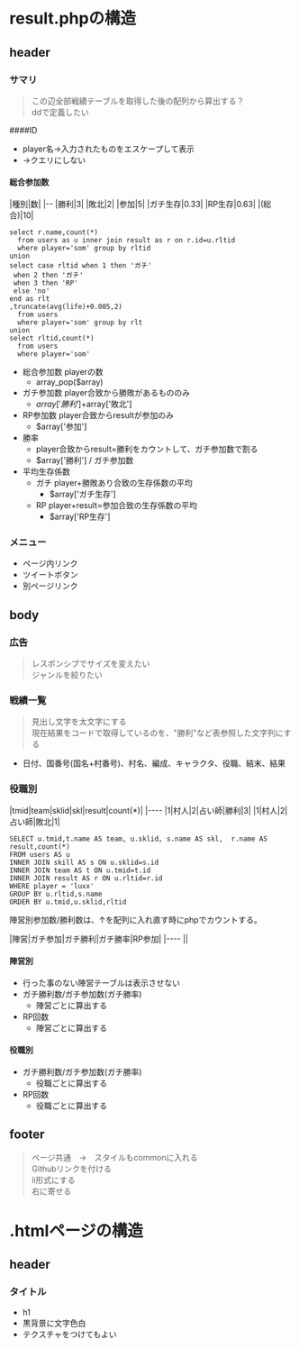 # result.phpの構造
## header
### サマリ
>この辺全部戦績テーブルを取得した後の配列から算出する？  
ddで定義したい

####ID
* player名→入力されたものをエスケープして表示
* →クエリにしない

#### 総合参加数

|種別|数|
|--
|勝利|3|
|敗北|2|
|参加|5|
|ガチ生存|0.33|
|RP生存|0.63|
|(総合)|10|

	select r.name,count(*)
	  from users as u inner join result as r on r.id=u.rltid
	  where player='som' group by rltid
	union
	select case rltid when 1 then 'ガチ'
	 when 2 then 'ガチ'
	 when 3 then 'RP'
	 else 'no'
	end as rlt
	,truncate(avg(life)+0.005,2)
	  from users
	  where player='som' group by rlt
	union
	select rltid,count(*)
	  from users
	  where player='som'

* 総合参加数 playerの数
	* array_pop($array)
* ガチ参加数 player合致から勝敗があるもののみ
	* $array['勝利']+$array['敗北']
* RP参加数 player合致からresultが参加のみ
	* $array['参加']
* 勝率
    * player合致からresult=勝利をカウントして、ガチ参加数で割る
    * $array['勝利'] / ガチ参加数
* 平均生存係数
    * ガチ player+勝敗あり合致の生存係数の平均
    	* $array['ガチ生存']
    * RP player+result=参加合致の生存係数の平均
    	* $array['RP生存']

 
### メニュー
* ページ内リンク
* ツイートボタン
* 別ページリンク

## body
### 広告
>レスポンシブでサイズを変えたい  
ジャンルを絞りたい

### 戦績一覧
>見出し文字を太文字にする  
現在結果をコードで取得しているのを、"勝利"など表参照した文字列にする

* 日付、国番号(国名+村番号)、村名、編成、キャラクタ、役職、結末、結果

### 役職別

|tmid|team|sklid|skl|result|count(*)|
|----
|1|村人|2|占い師|勝利|3|
|1|村人|2|占い師|敗北|1|

	SELECT u.tmid,t.name AS team, u.sklid, s.name AS skl,  r.name AS result,count(*)
	FROM users AS u
	INNER JOIN skill AS s ON u.sklid=s.id
	INNER JOIN team AS t ON u.tmid=t.id
	INNER JOIN result AS r ON u.rltid=r.id
	WHERE player = 'luxx'
	GROUP BY u.rltid,s.name
	ORDER BY u.tmid,u.sklid,rltid

陣営別参加数/勝利数は、↑を配列に入れ直す時にphpでカウントする。

|陣営|ガチ参加|ガチ勝利|ガチ勝率|RP参加|
|----
||

#### 陣営別
* 行った事のない陣営テーブルは表示させない
* ガチ勝利数/ガチ参加数(ガチ勝率)
	* 陣営ごとに算出する
* RP回数
	* 陣営ごとに算出する

#### 役職別
* ガチ勝利数/ガチ参加数(ガチ勝率)
	* 役職ごとに算出する
* RP回数
	* 役職ごとに算出する


## footer
>ページ共通　→　スタイルもcommonに入れる  
Githubリンクを付ける  
li形式にする  
右に寄せる


# .htmlページの構造
## header
### タイトル
* h1
* 黒背景に文字色白
* テクスチャをつけてもよい